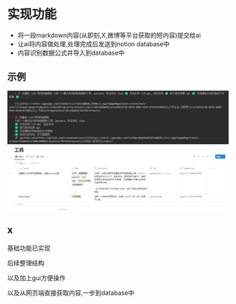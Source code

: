 # 实现功能
+ 将一段markdown内容(从即刻,X,微博等平台获取的短内容)提交给ai
+ 让ai将内容做处理,处理完成后发送到notion database中
+ 内容识别数据公式并导入到database中


## 示例


![alt text](assets/image2.png)
![alt text](assets/image.png)

## x
基础功能已实现

后续整理结构

以及加上gui方便操作

以及从网页端直接获取内容,一步到database中